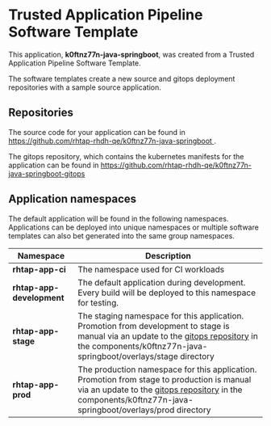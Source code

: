 # Trusted Application Pipeline Software Template

This application, **k0ftnz77n-java-springboot**, was created from a Trusted Application Pipeline Software Template.

The software templates create a new source and gitops deployment repositories with a sample source application. 

## Repositories

The source code for your application can be found in [https://github.com/rhtap-rhdh-qe/k0ftnz77n-java-springboot ](https://github.com/rhtap-rhdh-qe/k0ftnz77n-java-springboot ).
 
The gitops repository, which contains the kubernetes manifests for the application can be found in 
[https://github.com/rhtap-rhdh-qe/k0ftnz77n-java-springboot-gitops ](https://github.com/rhtap-rhdh-qe/k0ftnz77n-java-springboot-gitops ) 

## Application namespaces 

The default application will be found in the following namespaces. Applications can be deployed into unique namespaces or multiple software templates can also bet generated into the same group namespaces.  

|  Namespace   |  Description   |  
| -------- | -------- |
| **rhtap-app-ci** | The namespace used for CI workloads |
| **rhtap-app-development** | The default application during development. Every build will be deployed to this namespace for testing. |
| **rhtap-app-stage** | The staging namespace for this application. Promotion from development to stage is manual via an update to the [gitops repository](https://github.com/rhtap-rhdh-qe/k0ftnz77n-java-springboot-gitops ) in the components/k0ftnz77n-java-springboot/overlays/stage directory |
| **rhtap-app-prod** | The production namespace for this application. Promotion from stage to production is manual via an update to the [gitops repository](https://github.com/rhtap-rhdh-qe/k0ftnz77n-java-springboot-gitops ) in the components/k0ftnz77n-java-springboot/overlays/prod directory |